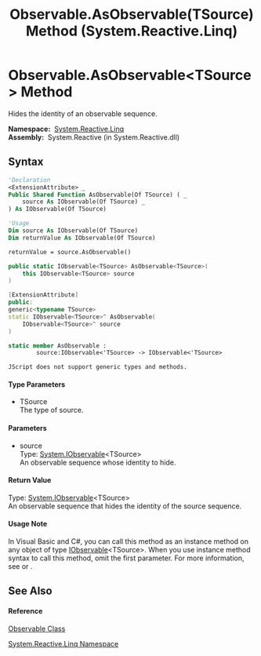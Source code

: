 ﻿---
title: Observable.AsObservable(TSource) Method  (System.Reactive.Linq)
TOCTitle: AsObservable(TSource) Method
ms:assetid: M:System.Reactive.Linq.Observable.AsObservable``1(System.IObservable{``0})
ms:mtpsurl: https://msdn.microsoft.com/en-us/library/Hh211761(v=VS.103)
ms:contentKeyID: 36069207
ms.date: 06/28/2011
mtps_version: v=VS.103
f1_keywords:
- System.Reactive.Linq.Observable.AsObservable``1
dev_langs:
- CSharp
- JScript
- VB
- FSharp
- c++
---

# Observable.AsObservable\<TSource\> Method

Hides the identity of an observable sequence.

**Namespace:**  [System.Reactive.Linq](hh211929\(v=vs.103\).md)  
**Assembly:**  System.Reactive (in System.Reactive.dll)

## Syntax

``` vb
'Declaration
<ExtensionAttribute> _
Public Shared Function AsObservable(Of TSource) ( _
    source As IObservable(Of TSource) _
) As IObservable(Of TSource)
```

``` vb
'Usage
Dim source As IObservable(Of TSource)
Dim returnValue As IObservable(Of TSource)

returnValue = source.AsObservable()
```

``` csharp
public static IObservable<TSource> AsObservable<TSource>(
    this IObservable<TSource> source
)
```

``` c++
[ExtensionAttribute]
public:
generic<typename TSource>
static IObservable<TSource>^ AsObservable(
    IObservable<TSource>^ source
)
```

``` fsharp
static member AsObservable : 
        source:IObservable<'TSource> -> IObservable<'TSource> 
```

``` jscript
JScript does not support generic types and methods.
```

#### Type Parameters

  - TSource  
    The type of source.

#### Parameters

  - source  
    Type: [System.IObservable](https://msdn.microsoft.com/en-us/library/Dd990377)\<TSource\>  
    An observable sequence whose identity to hide.  

#### Return Value

Type: [System.IObservable](https://msdn.microsoft.com/en-us/library/Dd990377)\<TSource\>  
An observable sequence that hides the identity of the source sequence.  

#### Usage Note

In Visual Basic and C\#, you can call this method as an instance method on any object of type [IObservable](https://msdn.microsoft.com/en-us/library/Dd990377)\<TSource\>. When you use instance method syntax to call this method, omit the first parameter. For more information, see [](https://msdn.microsoft.com/en-us/library/Bb384936) or [](https://msdn.microsoft.com/en-us/library/Bb383977).

## See Also

#### Reference

[Observable Class](hh244252\(v=vs.103\).md)

[System.Reactive.Linq Namespace](hh211929\(v=vs.103\).md)

